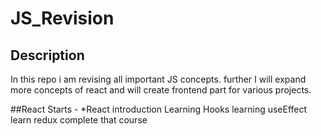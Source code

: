 # JS_Revision
## Description
In this repo i am revising all important JS concepts.
further I will expand more concepts of react and will create frontend part for various projects.

##React Starts -
*React introduction 
Learning Hooks
learning useEffect
learn redux 
complete that course
